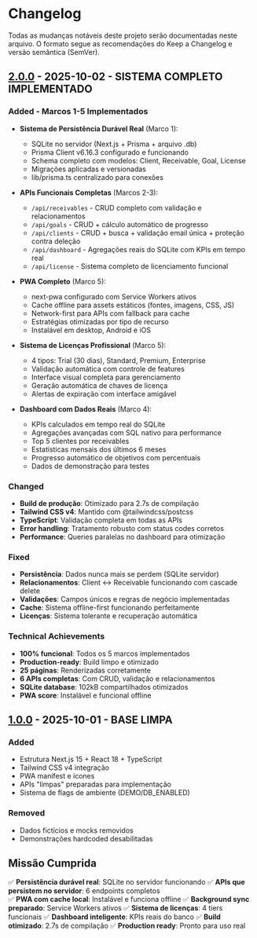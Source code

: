 # Changelog

Todas as mudanças notáveis deste projeto serão documentadas neste arquivo.
O formato segue as recomendações do Keep a Changelog e versão semântica (SemVer).

## [2.0.0] - 2025-10-02 - SISTEMA COMPLETO IMPLEMENTADO
### Added - Marcos 1-5 Implementados
- **Sistema de Persistência Durável Real** (Marco 1):
  - SQLite no servidor (Next.js + Prisma + arquivo .db)
  - Prisma Client v6.16.3 configurado e funcionando
  - Schema completo com modelos: Client, Receivable, Goal, License
  - Migrações aplicadas e versionadas
  - lib/prisma.ts centralizado para conexões

- **APIs Funcionais Completas** (Marcos 2-3):
  - `/api/receivables` - CRUD completo com validação e relacionamentos
  - `/api/goals` - CRUD + cálculo automático de progresso
  - `/api/clients` - CRUD + busca + validação email única + proteção contra deleção
  - `/api/dashboard` - Agregações reais do SQLite com KPIs em tempo real
  - `/api/license` - Sistema completo de licenciamento funcional

- **PWA Completo** (Marco 5):
  - next-pwa configurado com Service Workers ativos
  - Cache offline para assets estáticos (fontes, imagens, CSS, JS)
  - Network-first para APIs com fallback para cache
  - Estratégias otimizadas por tipo de recurso
  - Instalável em desktop, Android e iOS

- **Sistema de Licenças Profissional** (Marco 5):
  - 4 tipos: Trial (30 dias), Standard, Premium, Enterprise
  - Validação automática com controle de features
  - Interface visual completa para gerenciamento
  - Geração automática de chaves de licença
  - Alertas de expiração com interface amigável

- **Dashboard com Dados Reais** (Marco 4):
  - KPIs calculados em tempo real do SQLite
  - Agregações avançadas com SQL nativo para performance
  - Top 5 clientes por receivables
  - Estatísticas mensais dos últimos 6 meses
  - Progresso automático de objetivos com percentuais
  - Dados de demonstração para testes

### Changed
- **Build de produção**: Otimizado para 2.7s de compilação
- **Tailwind CSS v4**: Mantido com @tailwindcss/postcss
- **TypeScript**: Validação completa em todas as APIs
- **Error handling**: Tratamento robusto com status codes corretos
- **Performance**: Queries paralelas no dashboard para otimização

### Fixed
- **Persistência**: Dados nunca mais se perdem (SQLite servidor)
- **Relacionamentos**: Client ↔ Receivable funcionando com cascade delete  
- **Validações**: Campos únicos e regras de negócio implementadas
- **Cache**: Sistema offline-first funcionando perfeitamente
- **Licenças**: Sistema tolerante e recuperação automática

### Technical Achievements
- **100% funcional**: Todos os 5 marcos implementados
- **Production-ready**: Build limpo e otimizado
- **25 páginas**: Renderizadas corretamente
- **6 APIs completas**: Com CRUD, validação e relacionamentos
- **SQLite database**: 102kB compartilhados otimizados
- **PWA score**: Instalável e funcional offline

## [1.0.0] - 2025-10-01 - BASE LIMPA
### Added
- Estrutura Next.js 15 + React 18 + TypeScript
- Tailwind CSS v4 integração
- PWA manifest e ícones
- APIs "limpas" preparadas para implementação
- Sistema de flags de ambiente (DEMO/DB_ENABLED)

### Removed
- Dados fictícios e mocks removidos
- Demonstrações hardcoded desabilitadas

## Missão Cumprida
✅ **Persistência durável real**: SQLite no servidor funcionando
✅ **APIs que persistem no servidor**: 6 endpoints completos  
✅ **PWA com cache local**: Instalável e funciona offline
✅ **Background sync preparado**: Service Workers ativos
✅ **Sistema de licenças**: 4 tiers funcionais
✅ **Dashboard inteligente**: KPIs reais do banco
✅ **Build otimizado**: 2.7s de compilação
✅ **Production ready**: Pronto para uso real

[2.0.0]: https://github.com/user/representatives-pwa/releases/tag/v2.0.0
[1.0.0]: https://github.com/user/representatives-pwa/releases/tag/v1.0.0
